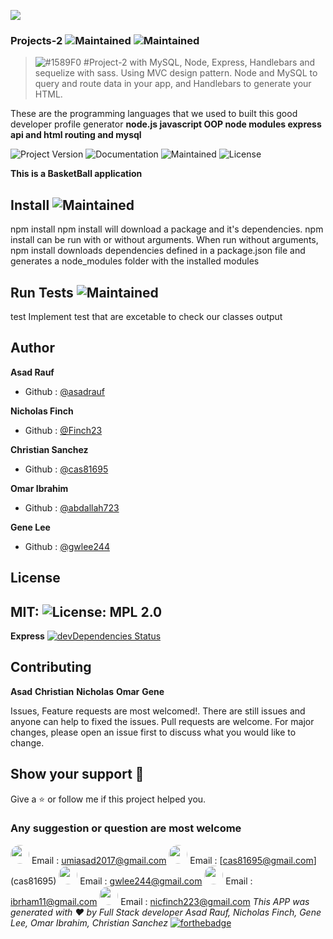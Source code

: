 
 ![](mainpage.png)
 
### Projects-2 ![Maintained](https://img.shields.io/badge/burger-yellowgreen) ![Maintained](https://img.shields.io/badge/UNC-bootCamp-blue)

> ![#1589F0](https://placehold.it/15/1589F0/000000?text=+) #Project-2 with MySQL, Node, Express, Handlebars and sequelize with sass. Using MVC design pattern.  Node and MySQL to query and route data in your app, and Handlebars to generate your HTML.

These are the programming languages that we used to built this good developer profile generator
**node.js javascript OOP node modules express api and html routing and mysql**


![Project Version](https://img.shields.io/badge/Version-version1.1-blue)  ![Documentation](https://img.shields.io/badge/Documentation-Yes-yellowgreen) ![Maintained](https://img.shields.io/badge/Maintained-Yes-yellowgreen)  ![License](https://img.shields.io/badge/License-MIT-green)

**This is a BasketBall application**

## Install  ![Maintained](https://img.shields.io/badge/npm-install-red)
npm install
npm install will download a package and it's dependencies. npm install can be run with or without arguments. When run without arguments, npm install downloads dependencies defined in a package.json file and generates a node_modules folder with the installed modules

## Run Tests  ![Maintained](https://img.shields.io/badge/npm-test-red)
test
Implement test that are excetable to check our classes output

## Author
**Asad Rauf**
- Github : [@asadrauf](https://github.com/asadrauf)

**Nicholas Finch**
- Github : [@Finch23](https://github.com/Finch23)

**Christian Sanchez**
- Github : [@cas81695](https://github.com/cas81695)

**Omar Ibrahim**
- Github : [@abdallah723](https://github.com/abdallah723)

**Gene Lee**
- Github : [@gwlee244](https://github.com/gwlee244)


## License 
MIT: ![License: MPL 2.0](https://img.shields.io/badge/License-MPL%202.0-brightgreen.svg)
---
**Express** [![devDependencies Status](https://david-dm.org/dwyl/hapi-auth-jwt2/dev-status.svg)](https://david-dm.org/dwyl/hapi-auth-jwt2?type=dev)
## Contributing
**Asad**
**Christian**
**Nicholas**
**Omar**
**Gene**

Issues, Feature requests are most welcomed!. There are still issues and anyone can help to fixed the issues. Pull requests are welcome. For major changes, please open an issue first to discuss what you would like to change.

## Show your support :pray:
Give a :star: or follow me if this project helped you.
### Any suggestion or question are most welcome
<img src="https://avatars1.githubusercontent.com/u/7818024?v=4" style="border-radius: 18px" width="30px" style = "border: 2px solid green" /> Email : [umiasad2017@gmail.com](asadrauf)
<img src= "https://avatars1.githubusercontent.com/u/58318559?v=4" style="border-radius: 18px" width="30px" style = "border: 2px solid green" /> Email : [cas81695@gmail.com] (cas81695)
<img src= "https://avatars1.githubusercontent.com/u/55607961?v=4" style="border-radius: 18px" width="30px" style = "border: 2px solid green" /> Email : [gwlee244@gmail.com](gwlee244)
<img src= "https://avatars1.githubusercontent.com/u/57788908?v=4" style="border-radius: 18px" width="30px" style = "border: 2px solid green" /> Email : [ibrham11@gmail.com](abdallah723)
<img src= "https://avatars1.githubusercontent.com/u/57764795?v=4" style="border-radius: 18px" width="30px" style = "border: 2px solid green" /> Email : [nicfinch223@gmail.com](Finch23)
*This APP was generated with :heart: by Full Stack developer Asad Rauf, Nicholas Finch, Gene Lee, Omar Ibrahim, Christian Sanchez*
[![forthebadge](https://forthebadge.com/images/badges/made-with-javascript.svg)](https://forthebadge.com)

